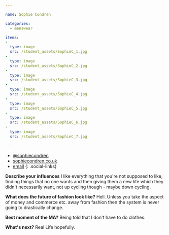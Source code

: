 ```yaml
---

name: Sophie Condren

categories:
  - menswear

items:
-
  type: image
  src: /student_assets/SophieC_1.jpg
-
  type: image
  src: /student_assets/SophieC_2.jpg
-
  type: image
  src: /student_assets/SophieC_3.jpg
-
  type: image
  src: /student_assets/SophieC_4.jpg
-
  type: image
  src: /student_assets/SophieC_5.jpg
-
  type: image
  src: /student_assets/SophieC_6.jpg
-
  type: image
  src: /student_assets/SophieC_7.jpg

---
```


* [@sophiecondren](https://www.instagram.com/sophiecondren/)
* [sophiecondren.co.uk](http://www.sophiecondren.co.uk)
* [email](mailto:sophie.condren@network.rca.ac.uk)
{: .social-links}

**Describe your influences**
I like everything that you're not supposed to
like, finding things that no one wants and then giving them a new life
which they didn't necessarily want, not up cycling though - maybe down
cycling.

**What does the future of fashion look like?**
Hell. Unless you take the aspect of money and commerce etc. away from fashion then the system is never going to drastically change.

**Best moment of the MA?**
Being told that I don't have to do clothes.

**What's next?**
Real Life hopefully.
